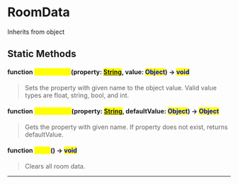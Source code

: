# RoomData
Inherits from object
## Static Methods
#### function <mark style="color:yellow;">SetProperty</mark>(property: <mark style="color:blue;">[String](../static/String.md)</mark>, value: <mark style="color:blue;">Object</mark>) -> <mark style="color:blue;">void</mark>
> Sets the property with given name to the object value. Valid value types are float, string, bool, and int.

#### function <mark style="color:yellow;">GetProperty</mark>(property: <mark style="color:blue;">[String](../static/String.md)</mark>, defaultValue: <mark style="color:blue;">Object</mark>) -> <mark style="color:blue;">Object</mark>
> Gets the property with given name. If property does not exist, returns defaultValue.

#### function <mark style="color:yellow;">Clear</mark>() -> <mark style="color:blue;">void</mark>
> Clears all room data.


---

